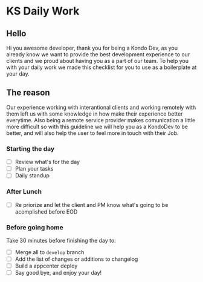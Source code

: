 # KS Daily Work

## Hello

Hi you awesome developer, thank you for being a Kondo Dev, as you already know we want to provide the best development experience to our clients and we proud about having you as a part of our team. To help you with your daily work we made this checklist for you to use as a boilerplate at your day.

## The reason

Our experience working with interantional clients and working remotely with them left us with some knowledge in how make their experience better everytime. Also being a remote service provider makes comunication a little more difficult so with this guideline we will help you as a KondoDev to be better, and will also help the user to feel more in touch with their Job.


### Starting the day
  - [ ] Review what's for the day
  - [ ] Plan your tasks
  - [ ] Daily standup

### After Lunch
  - [ ] Re priorize and let the client and PM know what's going to be acomplished before EOD

### Before going home
  Take 30 minutes before finishing the day to:
    
  - [ ] Merge all to `develop` branch
  - [ ] Add the list of changes or additions to changelog
  - [ ] Build a appcenter deploy 
  - [ ] Say good bye, and enjoy your day!
